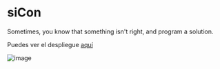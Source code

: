# siCon
Sometimes, you know that something isn't right, and program a solution.

Puedes ver el despliegue [aquí](https://share.streamlit.io/jlmarrugom/sicon/main/siCon.py)

![image](https://user-images.githubusercontent.com/61395538/114460245-28b92c80-9ba7-11eb-9ad3-40a8e1da0725.png)
